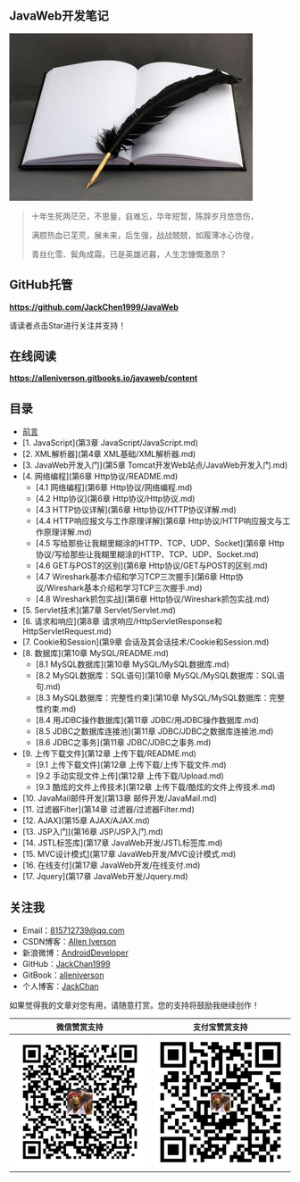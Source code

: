 ## JavaWeb开发笔记

![](assets/note.jpg)

> 十年生死两茫茫，不思量，自难忘，华年短暂，陈辞岁月悠悠伤，
>
> 满腔热血已芜荒，展未来，后生强，战战兢兢，如履薄冰心彷徨，
>
> 青丝化雪、鬓角成霜，已是英雄迟暮，人生怎慷慨激昂？

## GitHub托管

**https://github.com/JackChen1999/JavaWeb**

请读者点击Star进行关注并支持！

## 在线阅读

**https://alleniverson.gitbooks.io/javaweb/content**

## 目录

- [前言](README.md)
- [1. JavaScript](第3章 JavaScript/JavaScript.md)
- [2. XML解析器](第4章 XML基础/XML解析器.md)
- [3. JavaWeb开发入门](第5章 Tomcat开发Web站点/JavaWeb开发入门.md)
- [4. 网络编程](第6章 Http协议/README.md)
  - [4.1 网络编程](第6章 Http协议/网络编程.md)
  - [4.2 Http协议](第6章 Http协议/Http协议.md)
  - [4.3 HTTP协议详解](第6章 Http协议/HTTP协议详解.md)
  - [4.4 HTTP响应报文与工作原理详解](第6章 Http协议/HTTP响应报文与工作原理详解.md)
  - [4.5 写给那些让我糊里糊涂的HTTP、TCP、UDP、Socket](第6章 Http协议/写给那些让我糊里糊涂的HTTP、TCP、UDP、Socket.md)
  - [4.6 GET与POST的区别](第6章 Http协议/GET与POST的区别.md)
  - [4.7 Wireshark基本介绍和学习TCP三次握手](第6章 Http协议/Wireshark基本介绍和学习TCP三次握手.md)
  - [4.8 Wireshark抓包实战](第6章 Http协议/Wireshark抓包实战.md)
- [5. Servlet技术](第7章 Servlet/Servlet.md)
- [6. 请求和响应](第8章 请求响应/HttpServletResponse和HttpServletRequest.md)
- [7. Cookie和Session](第9章 会话及其会话技术/Cookie和Session.md)
- [8. 数据库](第10章 MySQL/README.md)
  - [8.1 MySQL数据库](第10章 MySQL/MySQL数据库.md)
  - [8.2 MySQL数据库：SQL语句](第10章 MySQL/MySQL数据库：SQL语句.md)
  - [8.3 MySQL数据库：完整性约束](第10章 MySQL/MySQL数据库：完整性约束.md)
  - [8.4 用JDBC操作数据库](第11章 JDBC/用JDBC操作数据库.md)
  - [8.5 JDBC之数据库连接池](第11章 JDBC/JDBC之数据库连接池.md)
  - [8.6 JDBC之事务](第11章 JDBC/JDBC之事务.md)
- [9. 上传下载文件](第12章 上传下载/README.md)
  - [9.1 上传下载文件](第12章 上传下载/上传下载文件.md)
  - [9.2 手动实现文件上传](第12章 上传下载/Upload.md)
  - [9.3 酷炫的文件上传技术](第12章 上传下载/酷炫的文件上传技术.md)
- [10. JavaMail邮件开发](第13章 邮件开发/JavaMail.md)
- [11. 过滤器Filter](第14章 过滤器/过滤器Filter.md)
- [12. AJAX](第15章 AJAX/AJAX.md)
- [13. JSP入门](第16章 JSP/JSP入门.md)
- [14. JSTL标签库](第17章 JavaWeb开发/JSTL标签库.md)
- [15. MVC设计模式](第17章 JavaWeb开发/MVC设计模式.md)
- [16. 在线支付](第17章 JavaWeb开发/在线支付.md)
- [17. Jquery](第17章 JavaWeb开发/Jquery.md)

## 关注我

- Email：<815712739@qq.com>
- CSDN博客：[Allen Iverson](http://blog.csdn.net/axi295309066)
- 新浪微博：[AndroidDeveloper](http://weibo.com/u/1848214604?topnav=1&wvr=6&topsug=1&is_all=1)
- GitHub：[JackChan1999](https://github.com/JackChan1999)
- GitBook：[alleniverson](https://www.gitbook.com/@alleniverson)
- 个人博客：[JackChan](https://jackchan1999.github.io/)

如果觉得我的文章对您有用，请随意打赏。您的支持将鼓励我继续创作！

|                  微信赞赏支持                  |                 支付宝赞赏支持                  |
| :--------------------------------------: | :--------------------------------------: |
| <img src="assets/weixin.png" width="300" /> | <img src="assets/支付宝.jpg" width="300" /> |
